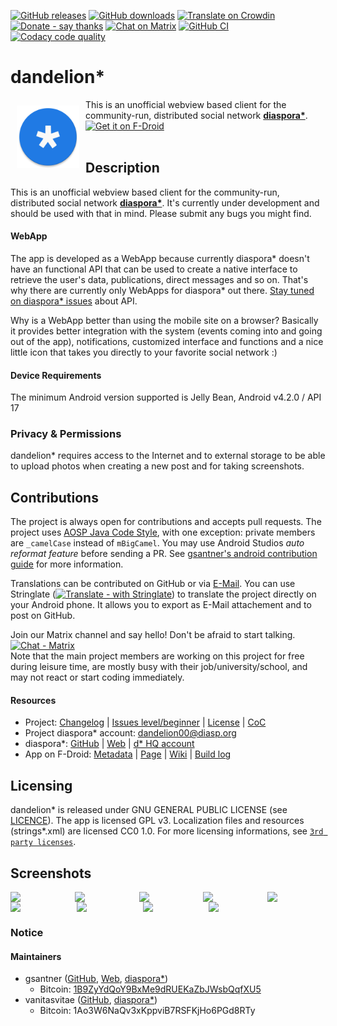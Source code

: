 [![GitHub releases](https://img.shields.io/github/tag/gsantner/dandelion.svg)](https://github.com/gsantner/dandelion/releases)
[![GitHub downloads](https://img.shields.io/github/downloads/gsantner/dandelion/total.svg?logo=github&logoColor=lime)](https://github.com/gsantner/dandelion/releases)
[![Translate on Crowdin](https://img.shields.io/badge/translate-crowdin-green.svg)](https://crowdin.com/project/diaspora-for-android/invite)
[![Donate - say thanks](https://img.shields.io/badge/donate-say%20thanks-red.svg)](https://gsantner.net/page/supportme.html?project=dandelion&source=readme)
[![Chat on Matrix](https://img.shields.io/badge/chat-matrix-blue.svg)](https://matrix.to/#/#dandelion:matrix.org)
[![GitHub CI](https://github.com/gsantner/dandelion/workflows/CI/badge.svg)](https://github.com/gsantner/dandelion/actions)
[![Codacy code quality](https://img.shields.io/codacy/grade/aff869c440bc48b7bd64680e97cbc453)](https://www.codacy.com/app/gsantner/dandelion)

# dandelion\*
<img src="/app/src/main/ic_launcher-web.png" align="left" width="100" hspace="10" vspace="10">
This is an unofficial webview based client for the community-run, distributed social network <b><a href="https://diasporafoundation.org/">diaspora*</a></b>.

<div style="display:flex;" >
<a href="https://f-droid.org/repository/browse/?fdid=com.github.dfa.diaspora_android">
    <img src="https://f-droid.org/badge/get-it-on.png" alt="Get it on F-Droid" height="80">
</a>
<!--<a href="https://play.google.com/store/apps/details?id=com.github.dfa.diaspora_android">
    <img alt="Get it on Google Play" height="80" src="https://play.google.com/intl/en_us/badges/images/generic/en_badge_web_generic.png" />
</a>-->
</div></br>


## Description
This is an unofficial webview based client for the community-run, distributed social network <b><a href="https://diasporafoundation.org/">diaspora*</a></b>.
It's currently under development and should be used with that in mind. Please submit any bugs you might find.

#### WebApp
The app is developed as a WebApp because currently diaspora\* doesn't have an functional API that can be used to create a native interface to retrieve the user's data, publications, direct messages and so on. That's why there are currently only WebApps for diaspora\* out there.
[Stay tuned on diaspora\* issues](https://github.com/diaspora/diaspora/labels/api) about API.

Why is a WebApp better than using the mobile site on a browser?
Basically it provides better integration with the system (events coming into and going out of the app), notifications, customized interface and functions and a nice little icon that takes you directly to your favorite social network :)

#### Device Requirements
The minimum Android version supported is Jelly Bean, Android v4.2.0 / API 17

### Privacy & Permissions<a name="privacy"></a>
dandelion\* requires access to the Internet and to external storage to be able to upload photos when creating a new post and for taking screenshots.


## Contributions
The project is always open for contributions and accepts pull requests.
The project uses [AOSP Java Code Style](https://source.android.com/source/code-style#follow-field-naming-conventions), with one exception: private members are `_camelCase` instead of `mBigCamel`. You may use Android Studios _auto reformat feature_ before sending a PR. See [gsantner's android contribution guide](https://gsantner.net/android-contribution-guide/?packageid=com.github.dfa.diaspora_android&name=dandelion&web=https://github.com/gsantner/dandelion&source=readme#logcat) for more information.

Translations can be contributed on GitHub or via [E-Mail](https://gsantner.net/#contact). You can use Stringlate ([![Translate - with Stringlate](https://img.shields.io/badge/stringlate-translate-green.svg)](https://lonamiwebs.github.io/stringlate/translate?git=https%3A%2F%2Fgithub.com%2Fgsantner%2Fdandelion.git)) to translate the project directly on your Android phone. It allows you to export as E-Mail attachement and to post on GitHub.

Join our Matrix channel and say hello! Don't be afraid to start talking. [![Chat - Matrix](https://img.shields.io/badge/chat-on%20matrix-blue.svg)](https://matrix.to/#/#dandelion:matrix.org)  
Note that the main project members are working on this project for free during leisure time, are mostly busy with their job/university/school, and may not react or start coding immediately.


#### Resources
* Project: [Changelog](/CHANGELOG.md) | [Issues level/beginner](https://github.com/gsantner/dandelion/issues?q=is%3Aissue+is%3Aopen+label%3Alevel%2Fbeginner) | [License](/LICENSE.txt) | [CoC](/CODE_OF_CONDUCT.md)
* Project diaspora\* account: [dandelion00@diasp.org](https://diasp.org/people/48b78420923501341ef3782bcb452bd5)
* diaspora\*: [GitHub](https://github.com/diaspora/diaspora) | [Web](https://diasporafoundation.org) | [d\* HQ account](https://pod.diaspora.software/people/7bca7c80311b01332d046c626dd55703)
* App on F-Droid: [Metadata](https://gitlab.com/fdroid/fdroiddata/blob/master/metadata/com.github.dfa.diaspora_android.txt) | [Page](https://f-droid.org/packages/com.github.dfa.diaspora_android/) | [Wiki](https://f-droid.org/wiki/page/com.github.dfa.diaspora_android) | [Build log](https://f-droid.org/wiki/page/com.github.dfa.diaspora_android/lastbuild)


## Licensing
dandelion\* is released under GNU GENERAL PUBLIC LICENSE (see [LICENCE](https://github.com/gsantner/dandelion/blob/master/LICENSE.md)).
The app is licensed GPL v3. Localization files and resources (strings\*.xml) are licensed CC0 1.0.
For more licensing informations, see [`3rd party licenses`](/app/src/main/res/raw/licenses_3rd_party.md).

## Screenshots
<div style="display:flex;" >
	<img src="https://raw.githubusercontent.com/diaspora-for-android/dandelion-metadata-latest/master/en-US/phoneScreenshots/01.png" width="19%" >
	<img src="https://raw.githubusercontent.com/diaspora-for-android/dandelion-metadata-latest/master/en-US/phoneScreenshots/02.png" width="19%" style="margin-left:10px;" >
	<img src="https://raw.githubusercontent.com/diaspora-for-android/dandelion-metadata-latest/master/en-US/phoneScreenshots/03.png" width="19%" style="margin-left:10px;" >
	<img src="https://raw.githubusercontent.com/diaspora-for-android/dandelion-metadata-latest/master/en-US/phoneScreenshots/04.png" width="19%" style="margin-left:10px;" >
	<img src="https://raw.githubusercontent.com/diaspora-for-android/dandelion-metadata-latest/master/en-US/phoneScreenshots/05.png" width="19%" style="margin-left:10px;" >
</div>

<div style="display:flex;" >
	<img src="https://raw.githubusercontent.com/diaspora-for-android/dandelion-metadata-latest/master/en-US/phoneScreenshots/06.png" width="19%" >
	<img src="https://raw.githubusercontent.com/diaspora-for-android/dandelion-metadata-latest/master/en-US/phoneScreenshots/07.png" width="19%" style="margin-left:10px;" >
	<img src="https://raw.githubusercontent.com/diaspora-for-android/dandelion-metadata-latest/master/en-US/phoneScreenshots/08.png" width="19%" style="margin-left:10px;" >
	<img src="https://raw.githubusercontent.com/diaspora-for-android/dandelion-metadata-latest/master/en-US/phoneScreenshots/09.png" width="19%" style="margin-left:10px;" >
</div>

### Notice
#### Maintainers
- gsantner ([GitHub](https://github.com/gsantner), [Web](https://gsantner.net/page/supportme.html?project=dandelion&source=gh_readme), [diaspora*](https://pod.geraspora.de/people/d1cbdd70095301341e834860008dbc6c))
  - Bitcoin: [1B9ZyYdQoY9BxMe9dRUEKaZbJWsbQqfXU5](https://gsantner.net/page/supportme.html?project=dandelion&source=gh_readme)
- vanitasvitae ([GitHub](https://github.com/vanitasvitae), [diaspora*](https://pod.geraspora.de/people/bbd7af90fbec013213e34860008dbc6c))
  - Bitcoin: 1Ao3W6NaQv3xKppviB7RSFKjHo6PGd8RTy
